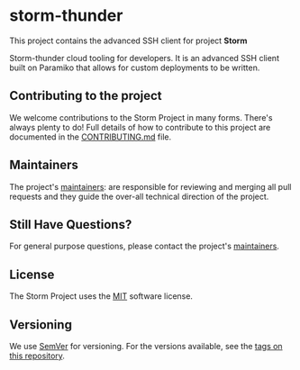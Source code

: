 # storm-thunder
This project contains the advanced SSH client for project **Storm**

Storm-thunder cloud tooling for developers. It is an advanced SSH client built on Paramiko that allows for custom deployments to be written.

## Contributing to the project
We welcome contributions to the Storm Project in many forms. There's always plenty to do! Full details of how to contribute to this project are documented in the [CONTRIBUTING.md](CONTRIBUTING.md) file.

## Maintainers
The project's [maintainers](MAINTAINERS.txt): are responsible for reviewing and merging all pull requests and they guide the over-all technical direction of the project.

## Still Have Questions?
For general purpose questions, please contact the project's [maintainers](MAINTAINERS.txt).

## License <a name="license"></a>
The Storm Project uses the [MIT](LICENSE) software license.


## Versioning

We use [SemVer](http://semver.org/) for versioning. For the versions available, see the [tags on this repository](https://github.ibm.com/c4/rest-server/tags).